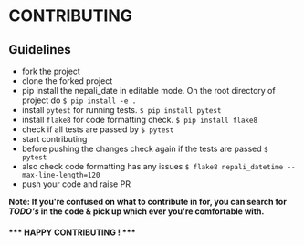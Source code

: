 # CONTRIBUTING

## Guidelines
- fork the project
- clone the forked project
- pip install the nepali_date in editable mode. On the root directory of project do `$ pip install -e .`
- install `pytest` for running tests. ```$ pip install pytest```
- install `flake8` for code formatting check. ```$ pip install flake8```
- check if all tests are passed by ```$ pytest```
- start contributing
- before pushing the changes check again if the tests are passed ```$ pytest```
- also check code formatting has any issues `$ flake8 nepali_datetime --max-line-length=120`
- push your code and raise PR

**Note: If you're confused on what to contribute in for, you can search for *TODO's* in the code & pick up which ever
you're comfortable with.**


#### *** HAPPY CONTRIBUTING ! ***
